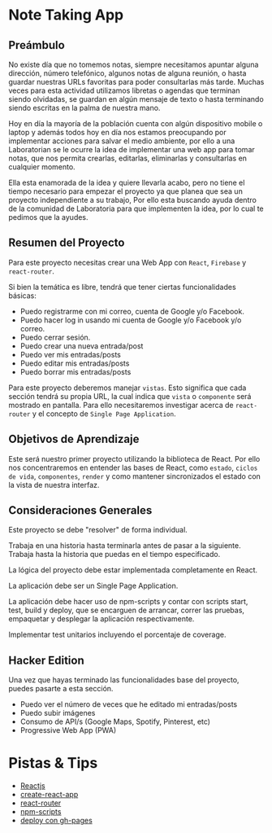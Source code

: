 # Note Taking App

## Preámbulo

No existe día que no tomemos notas, siempre necesitamos apuntar alguna dirección, número telefónico, algunos notas de alguna reunión, o hasta guardar nuestras URLs favoritas para  poder consultarlas más tarde. Muchas veces para esta actividad utilizamos libretas o agendas que terminan siendo olvidadas, se guardan en algún mensaje de texto o hasta terminando siendo  escritas en la palma de nuestra mano.

Hoy en día la mayoría de la población cuenta con algún dispositivo mobile o laptop y además todos hoy en día nos estamos preocupando por implementar acciones para salvar el medio ambiente, por ello a una Laboratorian se le ocurre la idea de implementar una  web app para tomar notas, que nos permita crearlas, editarlas, eliminarlas y consultarlas en cualquier momento. 

Ella esta enamorada de la idea y quiere llevarla acabo, pero no tiene el tiempo necesario para empezar el proyecto ya que planea que sea un proyecto independiente a su trabajo, Por ello esta buscando ayuda dentro de la comunidad de Laboratoria para que implementen la idea, por lo cual te pedimos que la ayudes.

## Resumen del Proyecto

Para este proyecto necesitas crear una Web App con `React`, `Firebase` y `react-router`.

Si bien la temática es libre, tendrá que tener ciertas funcionalidades básicas:
* Puedo registrarme con mi correo, cuenta de Google y/o Facebook.
* Puedo hacer log in usando mi cuenta de Google y/o Facebook y/o  correo.
* Puedo cerrar sesión.
* Puedo crear una nueva entrada/post
* Puedo ver mis entradas/posts
* Puedo editar mis entradas/posts
* Puedo borrar mis entradas/posts


Para este proyecto deberemos manejar `vistas`. Esto significa que cada sección tendrá su propia URL, la cual indica que `vista` o `componente` será mostrado en pantalla. Para ello necesitaremos investigar acerca de `react-router` y el concepto de `Single Page Application`.


## Objetivos de Aprendizaje

Este será nuestro primer proyecto utilizando la biblioteca de React. Por ello nos concentraremos en entender las bases de React, como `estado`, `ciclos de vida`, `componentes`, `render` y como mantener sincronizados el estado con la vista de nuestra interfaz.

## Consideraciones Generales

Este proyecto se debe "resolver" de forma individual.

Trabaja en una historia hasta terminarla antes de pasar a la siguiente. Trabaja hasta la historia que puedas en el tiempo especificado.

La lógica del proyecto debe estar implementada completamente en React.

La aplicación debe ser un Single Page Application.

La aplicación debe hacer uso de npm-scripts y contar con scripts start, test, build y deploy, que se encarguen de arrancar, correr las pruebas, empaquetar y desplegar la aplicación respectivamente.

Implementar test unitarios incluyendo el porcentaje de coverage.

## Hacker Edition

Una vez que hayas terminado las funcionalidades base del proyecto, puedes pasarte a esta sección.

* Puedo ver el número de veces que he editado mi entradas/posts
* Puedo subir imágenes
* Consumo de API/s (Google Maps, Spotify, Pinterest, etc)
* Progressive Web App (PWA)


# Pistas & Tips

* [Reactjs](https://reactjs.org/)
* [create-react-app](https://create-react-app.dev/docs/getting-started)
* [react-router](https://reacttraining.com/react-router/web/guides/quick-start)
* [npm-scripts](https://docs.npmjs.com/misc/scripts)
* [deploy con gh-pages](https://medium.com/the-andela-way/how-to-deploy-your-react-application-to-github-pages-in-less-than-5-minutes-8c5f665a2d2a)

